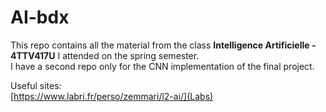 # AI-bdx

This repo contains all the material from the class **Intelligence Artificielle - 4TTV417U** I attended on the spring semester.<br>
I have a second repo only for the CNN implementation of the final project.

Useful sites:<br>
[https://www.labri.fr/perso/zemmari/l2-ai/](Labs)<br>
